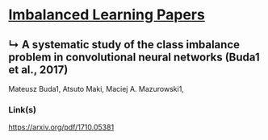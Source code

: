 # [Imbalanced Learning Papers](../README.md)
## ↳ A systematic study of the class imbalance problem in convolutional neural networks (Buda1 et al., 2017)

Mateusz Buda1, Atsuto Maki, Maciej A. Mazurowski1,

### Link(s)

https://arxiv.org/pdf/1710.05381
